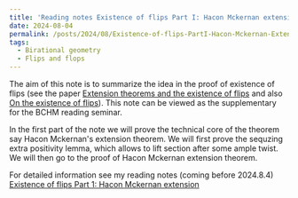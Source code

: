 ```yaml
---
title: 'Reading notes Existence of flips Part I: Hacon Mckernan extension theorem'
date: 2024-08-04
permalink: /posts/2024/08/Existence-of-flips-PartI-Hacon-Mckernan-Extension/
tags:
  - Birational geometry
  - Flips and flops
---
```


The aim of this note is to summarize the idea in the proof of existence of flips (see the paper [Extension theorems and the existence of flips](https://academic.oup.com/book/6326/chapter-abstract/150033223?redirectedFrom=fulltext) and also [On the existence of flips](https://arxiv.org/abs/math/0507597)). This note can be viewed as the supplementary for the BCHM reading seminar. 

In the first part of the note we will prove the technical core of the theorem say Hacon Mckernan's extension theorem. We will first prove the sequzing extra positivity lemma, which allows to lift section after some ample twist. We will then go to the proof of Hacon Mckernan extension theorem.


For detailed information see my reading notes (coming before 2024.8.4) [Existence of flips Part 1: Hacon Mckernan extension](https://yilimath.github.io/files/BCHM/HaconMckernanExtension.pdf)